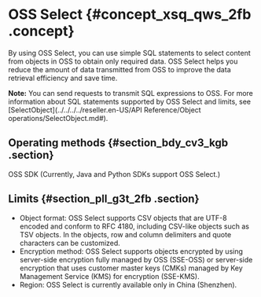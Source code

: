 # OSS Select {#concept_xsq_qws_2fb .concept}

By using OSS Select, you can use simple SQL statements to select content from objects in OSS to obtain only required data. OSS Select helps you reduce the amount of data transmitted from OSS to improve the data retrieval efficiency and save time.

**Note:** You can send requests to transmit SQL expressions to OSS. For more information about SQL statements supported by OSS Select and limits, see [SelectObject](../../../../reseller.en-US/API Reference/Object operations/SelectObject.md#).

## Operating methods {#section_bdy_cv3_kgb .section}

OSS SDK \(Currently, Java and Python SDKs support OSS Select.\)

## Limits {#section_pll_g3t_2fb .section}

-   Object format: OSS Select supports CSV objects that are UTF-8 encoded and conform to RFC 4180, including CSV-like objects such as TSV objects. In the objects, row and column delimiters and quote characters can be customized.
-   Encryption method: OSS Select supports objects encrypted by using server-side encryption fully managed by OSS \(SSE-OSS\) or server-side encryption that uses customer master keys \(CMKs\) managed by Key Management Service \(KMS\) for encryption \(SSE-KMS\).
-   Region: OSS Select is currently available only in China \(Shenzhen\).

